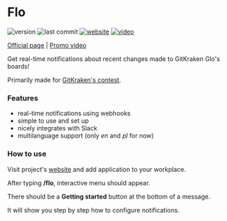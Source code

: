 # Flo

![version](https://img.shields.io/github/package-json/v/sszczep/Flo.svg)
![last commit](https://img.shields.io/github/last-commit/sszczep/Flo.svg)
[![website](https://img.shields.io/badge/website-Flo-brightgreen.svg)](https://sszczep.github.io/Flo/)
[![video](https://img.shields.io/badge/video-Youtube-red.svg)](https://youtu.be/6n4-kwcx2O8)

[Official page](https://floapp.tk/) | [Promo video](https://youtu.be/6n4-kwcx2O8)

Get real-time notifications about recent changes made to GitKraken Glo's boards! 

Primarily made for [GitKraken's contest](https://www.gitkraken.com/glo-api-contest).

### Features
- real-time notifications using webhooks
- simple to use and set up
- nicely integrates with Slack
- multilanguage support (only *en* and *pl* for now)

### How to use
Visit project's [website](https://sszczep.github.io/Flo/) and add application to your workplace.

After typing **/flo**, interactive menu should appear. 

There should be a **Getting started** button at the bottom of a message.

It will show you step by step how to configure notifications.
